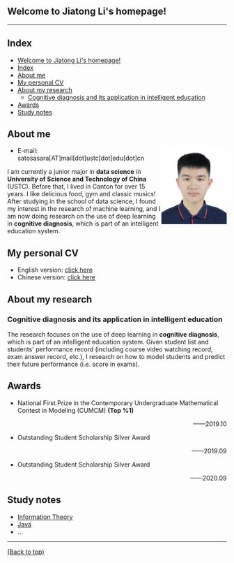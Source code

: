 <head>
  <script>
    var _hmt = _hmt || [];
    (function() {
      var hm = document.createElement("script");
      hm.src = "https://hm.baidu.com/hm.js?d48cbaa238abf98ce8f7f20e2ab24fe2";
      var s = document.getElementsByTagName("script")[0]; 
      s.parentNode.insertBefore(hm, s);
    })();
    </script>
</head>


## Welcome to Jiatong Li's homepage!

---

## Index
- [Welcome to Jiatong Li's homepage!](#welcome-to-jiatong-lis-homepage)
- [Index](#index)
- [About me](#about-me)
- [My personal CV](#my-personal-cv)
- [About my research](#about-my-research)
  - [Cognitive diagnosis and its application in intelligent education](#cognitive-diagnosis-and-its-application-in-intelligent-education)
- [Awards](#awards)
- [Study notes](#study-notes)

## About me 

<img src="./My_personal_CV/profile.jpg" width="150" align="right">

* E-mail: satosasara[AT]mail[dot]ustc[dot]edu[dot]cn
  
I am currently a junior major in **data science** in **University of Science and Technology of China** (USTC). Before that, I lived in Canton for over 15 years. I like delicious food, gym and classic musics! After studying in the school of data science, I found my interest in the research of machine learning, and I am now doing research on the use of deep learning in **cognitive diagnosis**, which is part of an intelligent education system. 

## My personal CV
* English version: [click here](./My_personal_CV/LiJiatong.pdf)
* Chinese version: [click here](./My_personal_CV/LiJiatong_Chinese.pdf)

## About my research
### Cognitive diagnosis and its application in intelligent education
The research focuses on the use of deep learning in **cognitive diagnosis**, which is part of an intelligent education system. Given student list and students' performance record (including course video watching record, exam answer record, etc.), I research on how to model students and predict their future performance (i.e. score in exams).

## Awards
* National First Prize in the Contemporary Undergraduate Mathematical Contest in Modeling (CUMCM) **(Top %1)**
  <p align="right"> ——2019.10</p>
* Outstanding Student Scholarship Silver Award
  <p align="right"> ——2019.09</p>
* Outstanding Student Scholarship Silver Award
  <p align="right"> ——2020.09</p>

## Study notes
* [Information Theory](./Study_Notes/Info_theory/dir.md)
* [Java](./Study_Notes/Java/dir.md)
* ...

---

[(Back to top)](#welcome-to-jiatong-lis-homepage)